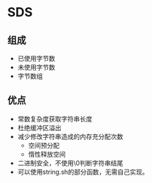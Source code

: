 # SDS

## 组成

+ 已使用字节数
+ 未使用字节数
+ 字节数组



## 优点

+ 常数复杂度获取字符串长度
+ 杜绝缓冲区溢出
+ 减少修改字符串造成的内存充分配次数
  + 空间预分配
  + 惰性释放空间
+ 二进制安全，不使用\0判断字符串结尾
+ 可以使用string.sh的部分函数，无需自己实现。